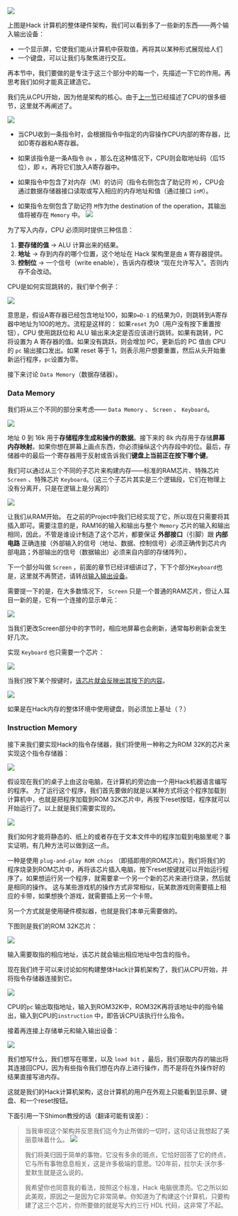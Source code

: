 
![](../../../img/Pasted%20image%2020250810210457.png)

上图是Hack 计算机的整体硬件架构，我们可以看到多了一些新的东西——两个输入输出设备：
- 一个显示屏，它使我们能从计算机中获取值，再将其以某种形式展现给人们
- 一个键盘，可以让我们与聚焦进行交互。

再本节中，我们要做的是专注于这三个部分中的每一个，先描述一下它的作用。再思考我们如何才能真正建造它。

我们先从CPU开始，因为他是架构的核心。由于[上一节](CPU（中央处理器）.md)已经描述了CPU的很多细节，这里就不再阐述了。

![](../../../img/Pasted%20image%2020250810211109.png)

- 当CPU收到一条指令时，会根据指令中指定的内容操作CPU内部的寄存器，比如D寄存器和A寄存器。

- 如果该指令是一条A指令 `@x` ，那么在这种情况下，CPU则会取地址码（后15位），即 `x`，再将它们放入A寄存器中。

- 如果指令中包含了对内存（M）的访问（指令右侧包含了助记符 `M`），CPU会通过数据存储器接口读取或写入相应的内存地址和值（通过接口 `inM`）。

- 如果指令左侧包含了助记符 `M`作为the destination of the operation，其输出值将被存在 `Memory` 中。
![](../../../img/Pasted%20image%2020250810212629.png)

为了写入内存，CPU 必须同时提供三种信息：

1. **要存储的值** → ALU 计算出来的结果。
2. **地址** → 存到内存的哪个位置，这个地址在 Hack 架构里是由 `A` 寄存器提供。
3. **控制位** → 一个信号（write enable），告诉内存模块 “现在允许写入”。否则内存不会改动。

CPU是如何实现跳转的，我们举个例子：

![](../../../img/Pasted%20image%2020250810212817.png)

意思是，假设A寄存器已经包含地址100，如果`D=D-1` 的结果为0，则跳转到A寄存器中地址为100的地方。流程是这样的：
如果`reset` 为0（用户没有按下重置按钮），CPU 使用跳跃位和 ALU 输出来决定是否应该进行跳转。如果有跳转，PC 将设置为 A 寄存器的值。如果没有跳跃，则会增加 PC，更新后的 PC 值由 CPU 的 `pc` 输出接口发出。如果 reset 等于 1，则表示用户想要重置，然后从头开始重新运行程序，`pc`设置为零。

接下来讨论 `Data Memory`（数据存储器）。


### Data Memory

我们将从三个不同的部分来考虑—— `Data Memory` 、 `Screen` 、 `Keyboard`。

![](../../../img/Pasted%20image%2020250810214843.png)

地址 0 到 16k 用于**存储程序生成和操作的数据**。接下来的 8k 内存用于存储**屏幕内存映射**。如果你想在屏幕上画点东西，你必须操纵这个内存段中的位。最后，存储器中的最后一个寄存器用于反射或告诉我们**键盘上当前正在按下哪个键**。

我们可以通过从三个不同的子芯片来构建内存——标准的RAM芯片、特殊芯片 `Screen` 、特殊芯片 `Keyboard`。（这三个子芯片其实是三个逻辑段，它们在物理上没有分离开，只是在逻辑上是分离的）

![](../../../img/Pasted%20image%2020250810215207.png)


让我们从RAM开始。
在之前的Project中我们已经实现了它，所以现在只需要将其插入即可。需要注意的是，RAM16的输入和输出与整个 `Memory` 芯片的输入和输出相同，因此，不管是谁设计制造了这个芯片，都要保证 **外部接口**（引脚）跟 **内部电路** 正确连接（外部输入的信号（地址、数据、控制信号）必须正确传到芯片内部电路；外部输出的信号（数据输出）必须来自内部的存储阵列）。

下一个部分叫做 `Screen` ，前面的章节已经详细讲过了，下下个部分`Keyboard`也是，这里就不再赘述，请转战[输入输出设备](../机器语言/输入输出设备.md)。

需要提一下的是，在大多数情况下， `Screen` 只是一个普通的RAM芯片，但让人耳目一新的是，它有一个连接的显示单元：

![](../../../img/Pasted%20image%2020250810215943.png)

当我们更改Screen部分中的字节时，相应地屏幕也会刷新，通常每秒刷新会发生好几次。

实现 `Keyboard` 也只需要一个芯片：

![](../../../img/Pasted%20image%2020250811130226.png)

当我们按下某个按键时，[该芯片就会反映出其按下的内容](../机器语言/输入输出设备.md#^f7ee2c)。

![](../../../img/Pasted%20image%2020250811130541.png)

如果是在Hack内存的整体环境中使用键盘，则必须加上基址（？）


### Instruction Memory

接下来我们要实现Hack的指令存储器，我们将使用一种称之为ROM 32K的芯片来实现这个指令存储器：

![](../../../img/Pasted%20image%2020250811132609.png)

假设现在我们的桌子上由这台电脑，在计算机的旁边由一个用Hack机器语言编写的程序。
为了运行这个程序，我们首先要做的就是以某种方式将这个程序加载到计算机中，也就是把程序加载到ROM 32K芯片中，再按下reset按钮，程序就可以开始运行了。以上就是我们需要实现的。

![](../../../img/Pasted%20image%2020250811133000.png)

我们如何才能将静态的、纸上的或者存在于文本文件中的程序加载到电脑里呢？事实证明，有几种方法可以做到这一点。

一种是使用 `plug-and-play ROM chips` （即插即用的ROM芯片）。我们将我们的程序烧录到ROM芯片中，再将该芯片插入电脑，按下reset按键就可以开始运行程序了。如果想运行另一个程序，就需要拿一个另一个新的芯片来进行烧录，然后就是相同的操作。
这与某些游戏机的操作方式非常相似，玩某款游戏则需要插上相应的卡带，如果想换个游戏，就需要插上另一个卡带。

另一个方式就是使用硬件模拟器，也就是我们本单元需要做的。


下图则是我们的ROM 32K芯片：

![](../../../img/Pasted%20image%2020250811133656.png)

输入需要取指的相应地址，该芯片就会输出相应地址中包含的指令。

现在我们终于可以来讨论如何构建整体Hack计算机架构了，我们从CPU开始，并将指令存储器连接到它。

![](../../../img/Pasted%20image%2020250811133901.png)

CPU的`pc` 输出取指地址，输入到ROM32K中，ROM32K再将该地址中的指令输出，输入到CPU的`instruction` 中，即告诉CPU该执行什么指令。

接着再连接上存储单元和输入输出设备：

![](../../../img/Pasted%20image%2020250811134226.png)

我们想写什么，我们想写在哪里，以及 `load bit` ，最后，我们获取内存的输出将其连接回CPU，因为有些指令我们想在内存上进行操作，而不是将在外操作好的结果直接写进内存。

这就是我们的Hack计算机架构，这台计算机的用户在外观上只能看到显示屏、键盘、和一个reset按钮。


下面引用一下Shimon教授的话（翻译可能有误差）：

>当我审视这个架构并反思我们迄今为止所做的一切时，这句话让我想起了美丽意味着什么。
>![](../../../img/Pasted%20image%2020250811134839.png)
>
>我们将美归因于简单的事物，它没有多余的斑点，它恰好回答了它的终点，它与所有事物息息相关，这是许多极端的意思。120年前，拉尔夫·沃尔多·爱默生就是这么说的。
>
>我希望你也同意我的看法，按照这个标准，Hack 电脑很漂亮。它之所以如此美观，原因之一是因为它非常简单。你知道为了构建这个计算机，只要构建了这三个芯片，你所要做的就是写大约三行 HDL 代码，这非常了不起。